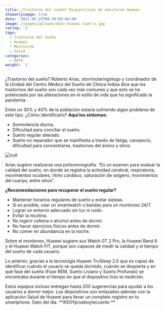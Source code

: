```yaml
---
title: ¿Trastorno del sueño? Dispositivos de monitoreo Huawei
showonlyimage: true
date: '2021-05-25T09:30:09-04:00'
image: /images/uploads/dato-huawei-suen-o.jpg
rating: '1'
tags:
  - Trastorno del Sueño
  - Huawei
  - Monitoreo
  - Salud
categories:
  - DATO
weight: '1'
---
```

¿Trastorno del sueño? Roberto Arias, otorrinolaringólogo y coordinador de la Unidad del Centro Médico del Sueño de Clínica Indisa dice que los trastornos del sueño son cada vez más comunes y que esto se ha potenciado por las alteraciones en el estilo de vida que ha significado la pandemia. 

<!--more-->

Entre un 30% y 40% de la población estaría sufriendo algún problema de este tipo. ¿Cómo identificarlo? **Aquí los síntomas:**

* Somnolencia diurna.
* Dificultad para conciliar el sueño.
* Sueño regular alterado.
* Sueño no reparador que se manifiesta a través de fatiga, cansancio, dificultad para concentrarse, trastornos del ánimo y otros.

![null](/images/uploads/dato-huawei-suen-o.jpg)

Arias sugiere realizarse una polisomnografía. “Es un examen para evaluar la calidad del sueño, en donde se registra la actividad cerebral, respiratoria, movimientos oculares, ritmo cardíaco, saturación de oxígeno, movimientos del cuerpo, entre otros”.

**¿Recomendaciones para recuperar el sueño regular?**

* Mantener horarios regulares de sueño y evitar siestas.
* Si es posible, usar un smartwatch o bandas para un monitoreo 24/7.
* Lograr un entorno adecuado sin luz ni ruido.
* Evitar la nicotina.
* No ingerir cafeína o alcohol antes de dormir.
* No hacer ejercicios físicos antes de dormir.
* No comer en abundancia en la noche.

Sobre el monitoreo, Huawei sugiere sus Watch GT 2 Pro, la Huawei Band 6 y el Huawei Watch FIT, porque son capaces de medir la calidad y el tiempo del sueño de cada usuario.

Lo anterior, gracias a la tecnología Huawei TruSleep 2.0 que es capaz de identificar cuándo el usuario se queda dormido, cuándo se despierta y en qué fase del sueño (Fase REM, Sueño Liviano y Sueño Profundo) se encontraba durante el tiempo en que el dispositivo hizo la medición.

Estos equipos incluso entregan hasta 200 sugerencias para ayudar a los usuarios a dormir mejor. Los dispositivos son enlazados además con la aplicación Salud de Huawei para llevar un completo registro en tu smartphone. Dato del día. **\#SOYprueboytecuento
**
